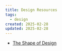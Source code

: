 ```yaml
---
title: Design Resources
tags: 
  - design
created: 2025-02-28
updated: 2025-02-28
---
```


- [The Shape of Design](https://shapeofdesignbook.com)